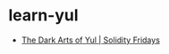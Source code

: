 # learn-yul

- [The Dark Arts of Yul | Solidity Fridays](https://www.youtube.com/watch?v=ew3pfnb2_V8)